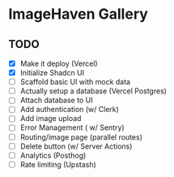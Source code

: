 # ImageHaven Gallery

## TODO

- [x] Make it deploy (Vercel)
- [x] Initialize Shadcn UI
- [ ] Scaffold basic UI with mock data
- [ ] Actually setup a database (Vercel Postgres)
- [ ] Attach database to UI
- [ ] Add authentication (w/ Clerk)
- [ ] Add image upload
- [ ] Error Management ( w/ Sentry)
- [ ] Routing/image page (parallel routes)
- [ ] Delete button (w/ Server Actions)
- [ ] Analytics (Posthog)
- [ ] Rate limiting (Upstash)
